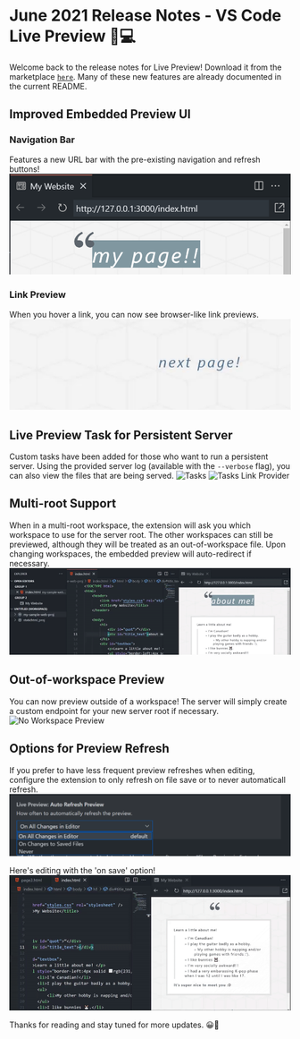 # June 2021 Release Notes - VS Code Live Preview 🚀💻

Welcome back to the release notes for Live Preview! Download it from the
marketplace
[`here`](https://marketplace.visualstudio.com/items?itemName=ms-vscode.live-server).
Many of these new features are already documented in the current README.

## Improved Embedded Preview UI

### Navigation Bar

Features a new URL bar with the pre-existing navigation and refresh buttons!
![`Navigation Bar`](images/june-2021/nav-bar.PNG)

### Link Preview

When you hover a link, you can now see browser-like link previews.
![`Link Preview`](images/june-2021/link-preview.gif)

## Live Preview Task for Persistent Server

Custom tasks have been added for those who want to run a persistent server.
Using the provided server log (available with the `--verbose` flag), you can
also view the files that are being served. ![`Tasks`](images/misc/task-demo.gif)
![`Tasks Link Provider`](images/misc/task-demo-2.gif)

## Multi-root Support

When in a multi-root workspace, the extension will ask you which workspace to
use for the server root. The other workspaces can still be previewed, although
they will be treated as an out-of-workspace file. Upon changing workspaces, the
embedded preview will auto-redirect if necessary.
![`Multi-root Demo`](images/june-2021/multi-root-demo.gif)

## Out-of-workspace Preview

You can now preview outside of a workspace! The server will simply create a
custom endpoint for your new server root if necessary.
![`No Workspace Preview`](images/misc/no-workspace-preview.gif)

## Options for Preview Refresh

If you prefer to have less frequent preview refreshes when editing, configure
the extension to only refresh on file save or to never automaticall refresh.
![`Navigation Bar`](images/june-2021/auto-refresh-options.png)

Here's editing with the 'on save' option!
![`On Save Refresh`](images/june-2021/on-save-demo.gif)

Thanks for reading and stay tuned for more updates. 😀🔧
